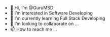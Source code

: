 - 👋 Hi, I’m @GuruMSD
- 👀 I’m interested in Software Developing
- 🌱 I’m currently learning Full Stack Developing
- 💞️ I’m looking to collaborate on ...
- 📫 How to reach me ...

<!---
GuruMSD/GuruMSD is a ✨ special ✨ repository because its `README.md` (this file) appears on your GitHub profile.
You can click the Preview link to take a look at your changes.
--->
